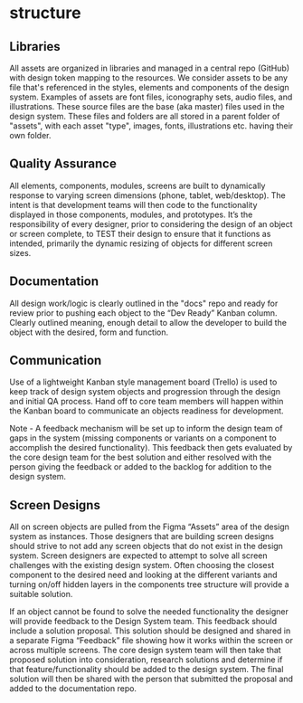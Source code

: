 # structure

## Libraries

All assets are organized in libraries and managed in a central repo \(GitHub\) with design token mapping to the resources. We consider assets to be any file that's referenced in the styles, elements and components of the design system. Examples of assets are font files, iconography sets, audio files, and illustrations. These source files are the base \(aka master\) files used in the design system. These files and folders are all stored in a parent folder of "assets", with each asset "type", images, fonts, illustrations etc. having their own folder.

## Quality Assurance

All elements, components, modules, screens are built to dynamically response to varying screen dimensions \(phone, tablet, web/desktop\). The intent is that development teams will then code to the functionality displayed in those components, modules, and prototypes. It’s the responsibility of every designer, prior to considering the design of an object or screen complete, to TEST their design to ensure that it functions as intended, primarily the dynamic resizing of objects for different screen sizes.

## Documentation

All design work/logic is clearly outlined in the "docs" repo and ready for review prior to pushing each object to the “Dev Ready” Kanban column. Clearly outlined meaning, enough detail to allow the developer to build the object with the desired, form and function.

## Communication

Use of a lightweight Kanban style management board \(Trello\) is used to keep track of design system objects and progression through the design and initial QA process. Hand off to core team members will happen within the Kanban board to communicate an objects readiness for development.

Note - A feedback mechanism will be set up to inform the design team of gaps in the system \(missing components or variants on a component to accomplish the desired functionality\). This feedback then gets evaluated by the core design team for the best solution and either resolved with the person giving the feedback or added to the backlog for addition to the design system.

## Screen Designs

All on screen objects are pulled from the Figma “Assets” area of the design system as instances. Those designers that are building screen designs should strive to not add any screen objects that do not exist in the design system. Screen designers are expected to attempt to solve all screen challenges with the existing design system. Often choosing the closest component to the desired need and looking at the different variants and turning on/off hidden layers in the components tree structure will provide a suitable solution.

If an object cannot be found to solve the needed functionality the designer will provide feedback to the Design System team. This feedback should include a solution proposal. This solution should be designed and shared in a separate Figma “Feedback” file showing how it works within the screen or across multiple screens. The core design system team will then take that proposed solution into consideration, research solutions and determine if that feature/functionality should be added to the design system. The final solution will then be shared with the person that submitted the proposal and added to the documentation repo.

